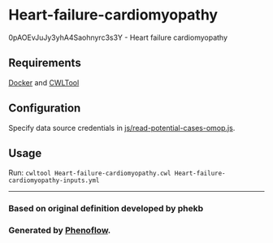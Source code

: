 # Heart-failure-cardiomyopathy

0pAOEvJuJy3yhA4Saohnyrc3s3Y - Heart failure cardiomyopathy

## Requirements

[Docker](https://docs.docker.com/install/) and [CWLTool](https://github.com/common-workflow-language/cwltool#install)

## Configuration

Specify data source credentials in [js/read-potential-cases-omop.js](js/read-potential-cases-omop.js).

## Usage

Run: `cwltool Heart-failure-cardiomyopathy.cwl Heart-failure-cardiomyopathy-inputs.yml`

***

### Based on original definition developed by phekb
### Generated by [Phenoflow](https://kclhi.org/phenoflow).
